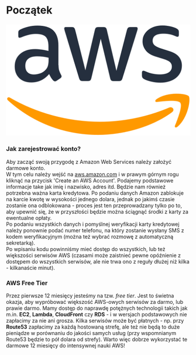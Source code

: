 # Początek

### 

![](.gitbook/assets/512px-amazon_web_services_logo.svg.png)

### Jak zarejestrować konto?

Aby zacząć swoją przygodę z Amazon Web Services należy założyć darmowe konto.  
W tym celu należy wejść na [aws.amazon.com](https://aws.amazon.com/) i w prawym górnym rogu kliknąć na przycisk 'Create an AWS Account'. Podajemy podstawowe informacje take jak imię i nazwisko, adres itd. Będzie nam również potrzebna ważna karta kredytowa. Po podaniu danych Amazon zablokuje na karcie kwotę w wysokości jednego dolara, jednak po jakimś czasie zostanie ona odblokowana - proces jest ten przeprowadzany tylko po to, aby upewnić się, że w przyszłości będzie można ściągnąć środki z karty za ewentualne opłaty.  
Po podaniu wszystkich danych i pomyślnej weryfikacji karty kredytowej należy ponownie podać numer telefonu, na który zostanie wysłany SMS z kodem weryfikacyjnym \(można też wybrać rozmowę z automatyczną sekretarką\).  
Po wpisaniu kodu powinniśmy mieć dostęp do wszystkich, lub też większości serwisów AWS \(czasami może zaistnieć pewne opóźnienie z dostępem do wszystkich serwisów, ale nie trwa ono z reguły dłużej niż kilka - kilkanaście minut\).

### AWS Free Tier

Przez pierwsze 12 miesięcy jesteśmy na tzw. _free tier_. Jest to świetna okazja, aby wypróbować większość AWS-owych serwisów za darmo, lub prawie darmo. Mamy dostęp do naprawdę potężnych technologii takich jak m.in. **EC2**, **Lambda**, **CloudFront** czy **RDS** - i w wersjach podstawowych nie zapłacimy za nie ani grosza. Kilka serwisów może być płatnych - np. przy **Route53** zapłacimy za każdą hostowaną strefę, ale też nie będą to duże pieniądze w porównaniu do jakości samych usług \(przy wspomnianym Route53 będzie to pół dolara od strefy\). Warto więc dobrze wykorzystać te darmowe 12 miesięcy do intensywnej nauki AWS!

